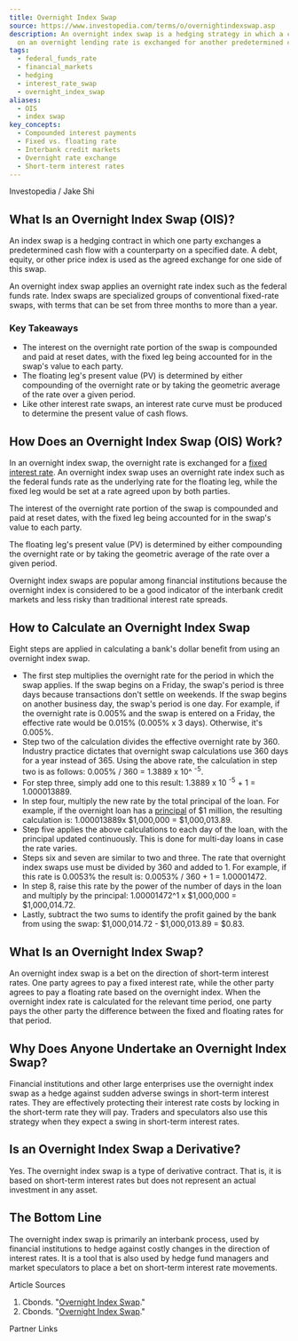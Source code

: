 ```yaml
---
title: Overnight Index Swap
source: https://www.investopedia.com/terms/o/overnightindexswap.asp
description: An overnight index swap is a hedging strategy in which a cash flow based
  on an overnight lending rate is exchanged for another predetermined cash flow.
tags:
  - federal_funds_rate
  - financial_markets
  - hedging
  - interest_rate_swap
  - overnight_index_swap
aliases:
  - OIS
  - index swap
key_concepts:
  - Compounded interest payments
  - Fixed vs. floating rate
  - Interbank credit markets
  - Overnight rate exchange
  - Short-term interest rates
---
```



Investopedia / Jake Shi

## What Is an Overnight Index Swap (OIS)?

An index swap is a hedging contract in which one party exchanges a predetermined cash flow with a counterparty on a specified date. A debt, equity, or other price index is used as the agreed exchange for one side of this swap.

An overnight index swap applies an overnight rate index such as the federal funds rate. Index swaps are specialized groups of conventional fixed-rate swaps, with terms that can be set from three months to more than a year.

### Key Takeaways

- The interest on the overnight rate portion of the swap is compounded and paid at reset dates, with the fixed leg being accounted for in the swap's value to each party.
- The floating leg's present value (PV) is determined by either compounding of the overnight rate or by taking the geometric average of the rate over a given period.
- Like other interest rate swaps, an interest rate curve must be produced to determine the present value of cash flows.

## How Does an Overnight Index Swap (OIS) Work?

In an overnight index swap, the overnight rate is exchanged for a [fixed interest rate](https://www.investopedia.com/terms/f/fixedinterestrate.asp). An overnight index swap uses an overnight rate index such as the federal funds rate as the underlying rate for the floating leg, while the fixed leg would be set at a rate agreed upon by both parties.

The interest of the overnight rate portion of the swap is compounded and paid at reset dates, with the fixed leg being accounted for in the swap's value to each party.

The floating leg's present value (PV) is determined by either compounding the overnight rate or by taking the geometric average of the rate over a given period.

Overnight index swaps are popular among financial institutions because the overnight index is considered to be a good indicator of the interbank credit markets and less risky than traditional interest rate spreads.

## How to Calculate an Overnight Index Swap

Eight steps are applied in calculating a bank's dollar benefit from using an overnight index swap.

- The first step multiplies the overnight rate for the period in which the swap applies. If the swap begins on a Friday, the swap's period is three days because transactions don't settle on weekends. If the swap begins on another business day, the swap's period is one day. For example, if the overnight rate is 0.005% and the swap is entered on a Friday, the effective rate would be 0.015% (0.005% x 3 days). Otherwise, it's 0.005%.
- Step two of the calculation divides the effective overnight rate by 360. Industry practice dictates that overnight swap calculations use 360 days for a year instead of 365. Using the above rate, the calculation in step two is as follows: 0.005% / 360 = 1.3889 x 10^ <sup>-5</sup>.
- For step three, simply add one to this result: 1.3889 x 10 <sup>-5</sup> + 1 = 1.000013889.
- In step four, multiply the new rate by the total principal of the loan. For example, if the overnight loan has a [principal](https://www.investopedia.com/terms/p/principal.asp) of $1 million, the resulting calculation is: 1.000013889x $1,000,000 = $1,000,013.89.
- Step five applies the above calculations to each day of the loan, with the principal updated continuously. This is done for multi-day loans in case the rate varies.
- Steps six and seven are similar to two and three. The rate that overnight index swaps use must be divided by 360 and added to 1. For example, if this rate is 0.0053% the result is: 0.0053% / 360 + 1 = 1.00001472.
- In step 8, raise this rate by the power of the number of days in the loan and multiply by the principal: 1.00001472^1 x $1,000,000 = $1,000,014.72.
- Lastly, subtract the two sums to identify the profit gained by the bank from using the swap: $1,000,014.72 - $1,000,013.89 = $0.83.

## What Is an Overnight Index Swap?

An overnight index swap is a bet on the direction of short-term interest rates. One party agrees to pay a fixed interest rate, while the other party agrees to pay a floating rate based on the overnight index. When the overnight index rate is calculated for the relevant time period, one party pays the other party the difference between the fixed and floating rates for that period.

## Why Does Anyone Undertake an Overnight Index Swap?

Financial institutions and other large enterprises use the overnight index swap as a hedge against sudden adverse swings in short-term interest rates. They are effectively protecting their interest rate costs by locking in the short-term rate they will pay. Traders and speculators also use this strategy when they expect a swing in short-term interest rates.

## Is an Overnight Index Swap a Derivative?

Yes. The overnight index swap is a type of derivative contract. That is, it is based on short-term interest rates but does not represent an actual investment in any asset.

## The Bottom Line

The overnight index swap is primarily an interbank process, used by financial institutions to hedge against costly changes in the direction of interest rates. It is a tool that is also used by hedge fund managers and market speculators to place a bet on short-term interest rate movements.

Article Sources

1. Cbonds. "[Overnight Index Swap](https://cbonds.com/glossary/overnight-index-swap-ois/)."
2. Cbonds. "[Overnight Index Swap](https://cbonds.com/glossary/overnight-index-swap-ois/#:~:text=Unlike%20other%20yield%20curves%20that,for%20risk%2Dfree%20interest%20rates.)."

Partner Links